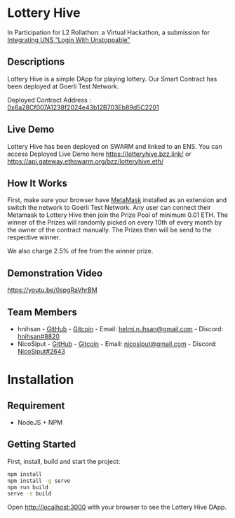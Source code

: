 # Lottery Hive

In Participation for L2 Rollathon: a Virtual Hackathon, a submission for [Integrating UNS “Login With Unstoppable”](https://gitcoin.co/issue/unstoppabledomains/gitcoin-bounties/5/100028808)

## Descriptions

Lottery Hive is a simple DApp for playing lottery. Our Smart Contract has been deployed at Goerli Test Network.

Deployed Contract Address : [0x6a28Cf007A1238f2024e43b12B703Eb89d5C2201](https://goerli.etherscan.io/address/0x6a28Cf007A1238f2024e43b12B703Eb89d5C2201)

## Live Demo

Lottery Hive has been deployed on SWARM and linked to an ENS. You can access Deployed Live Demo here
https://lotteryhive.bzz.link/
or
https://api.gateway.ethswarm.org/bzz/lotteryhive.eth/

## How It Works

First, make sure your browser have [MetaMask](https://chrome.google.com/webstore/detail/metamask/nkbihfbeogaeaoehlefnkodbefgpgknn) installed as an extension and switch the network to Goerli Test Network.
Any user can connect their Metamask to Lottery Hive then join the Prize Pool of minimum 0.01 ETH.
The winner of the Prizes will randomly picked on every 10th of every month by the owner of the contract manually. The Prizes then will be send to the respective winner.

We also charge 2.5% of fee from the winner prize.

## Demonstration Video

https://youtu.be/0spgRaVhrBM

## Team Members

- hnihsan - [GitHub](https://github.com/hnihsan) - [Gitcoin](https://gitcoin.co/hnihsan) - Email: [helmi.n.ihsan@gmail.com](mailto:helmi.n.ihsan@gmail.com) - Discord: [hnihsan#8820](https://discordapp.com/users/513001948098723864)
- NicoSiput - [GitHub](https://github.com/NicoSiput) - [Gitcoin](https://gitcoin.co/nicosiput) - Email: [nicosiput@gmail.com](mailto:nicosiput@gmail.com) - Discord: [NicoSiput#2643](https://discordapp.com/users/524064020437925888)

# Installation

## Requirement

- NodeJS + NPM

## Getting Started

First, install, build and start the project:

```bash
npm install
npm install -g serve
npm run build
serve -s build
```

Open [http://localhost:3000](http://localhost:3000) with your browser to see the Lottery Hive DApp.
